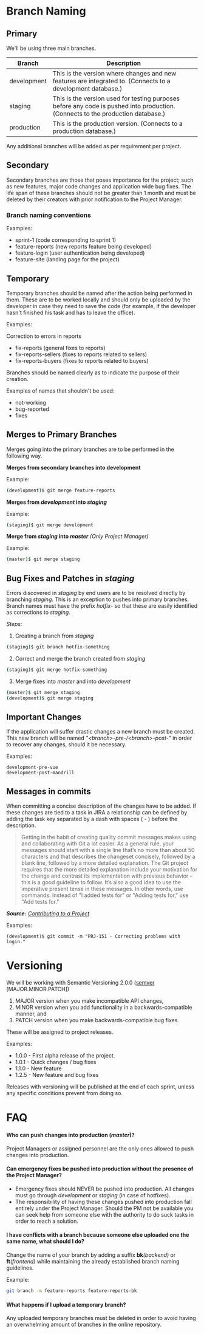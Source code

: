 # Branch Naming

## Primary

We'll be using three main branches.
<table>
  <thead>
    <tr>
      <th>Branch</th>
      <th>Description</th>
    </tr>
  </thead>
  <tbody>
    <tr>
      <td>development</td>
      <td>This is the version where changes and new features are integrated to. (Connects to a development database.)</td>
    </tr>
    <tr>
      <td>staging</td>
      <td>This is the version used for testing purposes before any code is pushed into production. (Connects to the production database.)</td>
    </tr>
    <tr>
      <td>production</td>
      <td>This is the production version. (Connects to a production database.)</td>
    </tr>
   
  </tbody>
</table>

Any additional branches will be added as per requirement per project.

## Secondary

Secondary branches are those that poses importance for the project; such as new features, major code changes and application wide bug fixes. The life span of these branches should not be greater than 1 month and must be deleted by their creators with prior notification to the Project Manager.

### Branch naming conventions

Examples:
- sprint-1 (code corresponding to sprint 1)
- feature-reports (new reports feature being developed)
- feature-login (user authentication being developed)
- feature-site (landing page for the project)

## Temporary

Temporary branches should be named after the action being performed in them. These are to be worked locally and should only be uploaded by the developer in case they need to save the code (for example, if the developer hasn't finished his task and has to leave the office).

Examples:

Correction to errors in reports
- fix-reports (general fixes to reports)
- fix-reports-sellers (fixes to reports related to sellers)
- fix-reports-buyers (fixes to reports related to buyers)

Branches should be named clearly as to indicate the purpose of their creation.

Examples of names that shouldn't be used:
- not-working
- bug-reported
- fixes

## Merges to Primary Branches

Merges going into the primary branches are to be performed in the following way.

**Merges from secondary branches into development**

Example:
```sh
(development)$ git merge feature-reports
```

**Merges from *development* into *staging***

Example:
```sh
(staging)$ git merge development
```

**Merge from *staging* into *master*** *(Only Project Manager)*

Example:
```sh
(master)$ git merge staging
```

## Bug Fixes and Patches in *staging*

Errors discovered in *staging* by end users are to be resolved directly by branching *staging*. This is an exception to pushes into primary branches. Branch names must have the prefix *hotfix-* so that these are easily identified as corrections to *staging*.

*Steps:*
1. Creating a branch from *staging*
```sh
(staging)$ git branch hotfix-something
```

2. Correct and merge the branch created from *staging*
```sh
(staging)$ git merge hotfix-something
```

3. Merge fixes into *master* and into *development*
```sh
(master)$ git merge staging 
(development)$ git merge staging 
```

## Important Changes

If the application will suffer drastic changes a new branch must be created. This new branch will be named *"&lt;branch&gt;-pre-/&lt;branch&gt;-post-"* in order to recover any changes, should it be necessary.

Examples:
```
development-pre-vue
development-post-mandrill
```

## Messages in commits

When committing a concise description of the changes have to be added. If these changes are tied to a task in JIRA a relationship can be defined by adding the task key separated by a dash with spaces ( - ) before the description.

>Getting in the habit of creating quality commit messages makes using and collaborating with Git a lot easier. As a general rule, your messages should start with a single line that’s no more than about 50 characters and that describes the changeset concisely, followed by a blank line, followed by a more detailed explanation. The Git project requires that the more detailed explanation include your motivation for the change and contrast its implementation with previous behavior – this is a good guideline to follow. It’s also a good idea to use the imperative present tense in these messages. In other words, use commands. Instead of "I added tests for" or "Adding tests for," use "Add tests for." 

_**Source:** [Contributing to a Project](https://git-scm.com/book/ch5-2.html)_

Examples:
```
(development)$ git commit -m "PRJ-151 - Correcting problems with login."
```

# Versioning

We will be working with Semantic Versioning 2.0.0 ([semver](http://semver.org) [MAJOR.MINOR.PATCH])

1. MAJOR version when you make incompatible API changes,
2. MINOR version when you add functionality in a backwards-compatible manner, and
3. PATCH version when you make backwards-compatible bug fixes.

These will be assigned to project releases.

Examples:
* 1.0.0 - First alpha release of the project.
* 1.0.1 - Quick changes / bug fixes
* 1.1.0 - New feature
* 1.2.5 - New feature and bug fixes

Releases with versioning will be published at the end of each sprint, unless any specific conditions prevent from doing so.

# FAQ

#### Who can push changes into production (*master*)?
Project Managers or assigned personnel are the only ones allowed to push changes into production.

#### Can emergency fixes be pushed into production without the presence of the Project Manager?
* Emergency fixes should NEVER be pushed into production. All changes must go through *development* or *staging* (in case of hotfixes).
* The responsibility of having these changes pushed into production fall entirely under the Project Manager. Should the PM not be available you can seek help from someone else with the authority to do suck tasks in order to reach a solution.

#### I have conflicts with a branch because someone else uploaded one the same name, what should I do?
Change the name of your branch by adding a suffix **bk**_(backend)_ or **ft**_(frontend)_ while maintaining the already established branch naming guidelines.

Example:
```sh
git branch -m feature-reports feature-reports-bk
```

#### What happens if I upload a temporary branch?
Any uploaded temporary branches must be deleted in order to avoid having an overwhelming amount of branches in the online repository.
